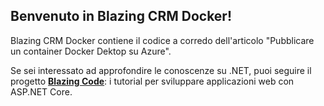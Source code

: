 ## Benvenuto in Blazing CRM Docker!

Blazing CRM Docker contiene il codice a corredo dell'articolo "Pubblicare un container Docker Dektop su Azure". 

Se sei interessato ad approfondire le conoscenze su .NET, puoi seguire il progetto **[Blazing Code](https://etabetaweb.github.io/BlazingCode/)**: i tutorial per sviluppare applicazioni web con ASP.NET Core.

